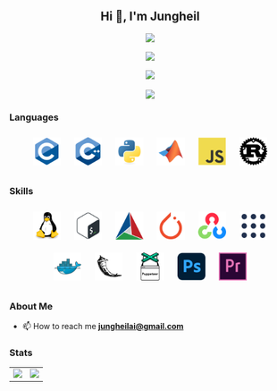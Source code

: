 <h2 align="center">Hi 👋, I'm Jungheil</h2>

<p align="center">
  <img
    src="https://readme-typing-svg.demolab.com?font=Fira+Code&pause=1000&color=006795&center=true&vCenter=true&random=true&width=435&lines=sudo+rm+-rf+.%2Frepositories" />
</p>

<p align="center"><img
    src="https://komarev.com/ghpvc/?username=jungheil&abbreviated=true&color=006795&style=for-the-badge" /></p>

<p align="center"><img src="https://github-profile-trophy.vercel.app/?username=jungheil&row=2&column=3&theme=oldie" />
</p>

<p align="center"><img align="center"
    src="https://streak-stats.demolab.com/?user=jungheil&count_private=true&show_icons=true" /></p>

### Languages

<div align="center">
  <a href="https://www.cprogramming.com/" target="_blank"><img style="margin: 10px"
      src="https://raw.githubusercontent.com/devicons/devicon/master/icons/c/c-original.svg" alt="C" height="50" /></a>
  <a href="https://www.cplusplus.com/" target="_blank"><img style="margin: 10px"
      src="https://raw.githubusercontent.com/devicons/devicon/master/icons/cplusplus/cplusplus-original.svg" alt="C++"
      height="50" /></a>
  <a href="https://www.python.org/" target="_blank"><img style="margin: 10px"
      src="https://raw.githubusercontent.com/devicons/devicon/master/icons/python/python-original.svg" alt="Python"
      height="50" /></a>
  <a href="https://www.mathworks.com/" target="_blank"><img style="margin: 10px"
      src="https://raw.githubusercontent.com/devicons/devicon/master/icons/matlab/matlab-original.svg" alt="Matlab"
      height="50" /></a>
  <a href="https://www.javascript.com/" target="_blank"><img style="margin: 10px"
      src="https://raw.githubusercontent.com/devicons/devicon/master/icons/javascript/javascript-original.svg"
      alt="JavaScript" height="50" /></a>
  <a href="https://www.rust-lang.org/" target="_blank"><img style="margin: 10px"
      src="https://raw.githubusercontent.com/devicons/devicon/master/icons/rust/rust-original.svg" alt="Rust"
      height="50" /></a>
</div>

### Skills

<div align="center">
  <a href="https://www.linux.org/" target="_blank"><img style="margin: 10px"
      src="https://raw.githubusercontent.com/devicons/devicon/master/icons/linux/linux-original.svg" alt="Linux"
      height="50" /></a>
  <a href="https://www.gnu.org/software/bash/" target="_blank"><img style="margin: 10px"
      src="https://raw.githubusercontent.com/devicons/devicon/master/icons/bash/bash-original.svg" alt="Bash"
      height="50" /></a>
  <a href="https://cmake.org/" target="_blank"><img style="margin: 10px"
      src="https://raw.githubusercontent.com/devicons/devicon/master/icons/cmake/cmake-original.svg" alt="CMake"
      height="50" /></a>
  <a href="https://pytorch.org/" target="_blank"><img style="margin: 10px"
      src="https://raw.githubusercontent.com/devicons/devicon/master/icons/pytorch/pytorch-original.svg" alt="Pytorch"
      height="50" /></a>
  <a href="https://opencv.org/" target="_blank"><img style="margin: 10px"
      src="https://raw.githubusercontent.com/devicons/devicon/master/icons/opencv/opencv-original.svg" alt="OpenCV"
      height="50" /></a>
  <a href="https://ros.org/" target="_blank"><img style="margin: 10px"
      src="https://raw.githubusercontent.com/devicons/devicon/master/icons/ros/ros-original.svg" alt="ROS"
      height="50" /></a>
  <a href="https://www.docker.com/" target="_blank"><img style="margin: 10px"
      src="https://raw.githubusercontent.com/devicons/devicon/master/icons/docker/docker-original.svg" alt="Docker"
      height="50" /></a>
  <a href="https://flask.palletsprojects.com/" target="_blank"><img style="margin: 10px"
      src="https://raw.githubusercontent.com/devicons/devicon/master/icons/flask/flask-original.svg" alt="Flask"
      height="50" /></a>
  <a href="https://pptr.dev/" target="_blank"><img style="margin: 10px"
      src="https://raw.githubusercontent.com/devicons/devicon/master/icons/puppeteer/puppeteer-original.svg"
      alt="Puppeteer" height="50" /></a>
  <a href="https://www.adobe.com/in/products/photoshop.html" target="_blank"><img style="margin: 10px"
      src="https://raw.githubusercontent.com/devicons/devicon/master/icons/photoshop/photoshop-original.svg"
      alt="Photoshop" height="50" /></a>
  <a href="https://www.adobe.com/in/products/premiere.html" target="_blank"><img style="margin: 10px"
      src="https://raw.githubusercontent.com/devicons/devicon/master/icons/premierepro/premierepro-original.svg"
      alt="Premiere Pro" height="50" /></a>
</div>


### About Me

- 📫 How to reach me **<jungheilai@gmail.com>**

### Stats

<div align="center">
  <table frame=void rules=none>
    <tr>
      <td valign="center">
        <div align="center">
          <img src="https://github-readme-stats.vercel.app/api?username=jungheil&show_icons=true" />
        </div>
      </td>
      <td valign="center">
        <div align="center">
          <img src="https://github-readme-stats.vercel.app/api/top-langs/?username=jungheil&layout=compact" />
          <div />
      </td>
    </tr>
  </table>
</div>